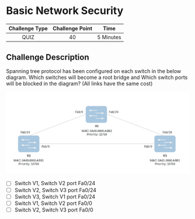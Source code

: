# Basic Network Security

| Challenge Type | Challenge Point |   Time    |
| :------------: | :-------------: | :-------: |
|      QUIZ      |       40        | 5 Minutes |

## Challenge Description

Spanning tree protocol has been configured on each switch in the below diagram. Which switches will become a root bridge and Which switch ports will be blocked in the diagram? (All links have the same cost)

![Network Diagram](Basic-Network-Security.png)

- [ ] Switch V1, Switch V2 port Fa0/24
- [ ] Switch V2, Switch V3 port Fa0/24
- [ ] Switch V3, Switch V1 port Fa0/24
- [ ] Switch V1, Switch V2 port Fa0/0
- [ ] Switch V2, Switch V3 port Fa0/0

